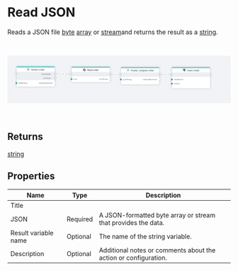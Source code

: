 # Read JSON

Reads a JSON file [byte](https://learn.microsoft.com/en-us/dotnet/api/system.byte) [array](https://learn.microsoft.com/en-us/dotnet/csharp/language-reference/builtin-types/arrays) or [stream](https://learn.microsoft.com/en-us/dotnet/api/system.io.stream)and returns the result as a [string](https://learn.microsoft.com/en-us/dotnet/api/system.string).

<br/>

![img](../../../../images/flow/json-read.png)

<br/>

## Returns

[string](https://learn.microsoft.com/en-us/dotnet/api/system.string)

## Properties

| Name                     | Type     | Description                 |
| ------------------------ | -------- | --------------------------- |
| Title                    |          |                             |
| JSON                     | Required | A JSON-formatted byte array or stream that provides the data. |
| Result variable name     | Optional | The name of the string variable.                             |
| Description              | Optional |  Additional notes or comments about the action or configuration. |
